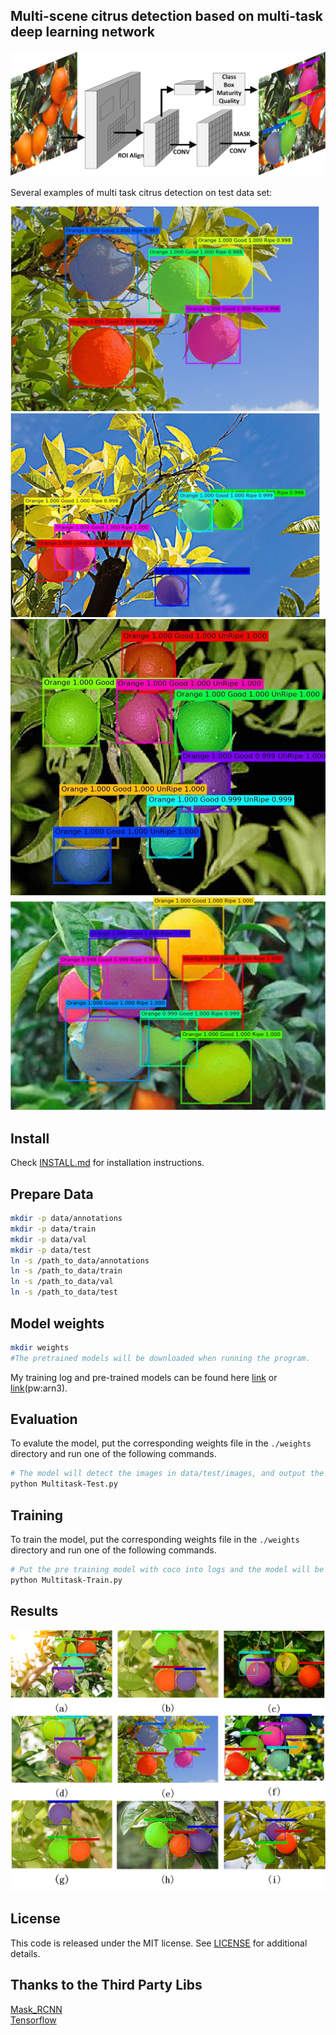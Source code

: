 Multi-scene citrus detection based on multi-task deep learning network
-----------------

<img src="assest/model.png" style="zoom:70%;" />

Several examples of multi task citrus detection on test data set:

<img src="assest/example_0.jpg" alt="example_0" style="zoom:48.2%;" />

<img src="assest/example_1.jpg" alt="example_1" style="zoom:48.3%;" />

<img src="assest/example_2.jpg" alt="example_2" style="zoom: 68%;" />

<img src="assest/example_3.jpg" style="zoom: 50%;" />

Install
-----------------

  Check [INSTALL.md](INSTALL.md) for installation instructions.


Prepare Data
----------------
```bash
mkdir -p data/annotations
mkdir -p data/train
mkdir -p data/val
mkdir -p data/test
ln -s /path_to_data/annotations
ln -s /path_to_data/train
ln -s /path_to_data/val
ln -s /path_to_data/test
```


Model weights
---------------
```bash
mkdir weights
#The pretrained models will be downloaded when running the program.
```
My training log and pre-trained models can be found here [link](https://github.com/matterport/Mask_RCNN/releases) or [link](https://pan.baidu.com/s/1IAjp7_ZP3-3jLpThf7WLbQ)(pw:arn3).

Evaluation
---------------

To evalute the model, put the corresponding weights file in the `./weights` directory and run one of the following commands. 

```bash
# The model will detect the images in data/test/images, and output the detection results to data/test/result
python Multitask-Test.py
```

Training
---------------

To train the model, put the corresponding weights file in the `./weights` directory and run one of the following commands. 

```bash
# Put the pre training model with coco into logs and the model will be trained from data/train
python Multitask-Train.py
```


Results
------------

<img src="assest/result.png" style="zoom:80%;" />


License
---------------
This code is released under the MIT license. See [LICENSE](LICENSE) for additional details.

Thanks to the Third Party Libs
---------------  
[Mask_RCNN](https://github.com/matterport/Mask_RCNN)   
[Tensorflow](https://github.com/tensorflow/tensorflow)   